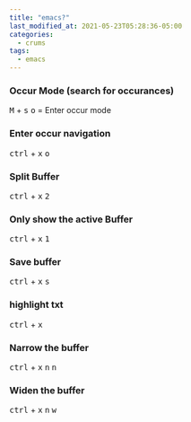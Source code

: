 ```yaml
---
title: "emacs?"
last_modified_at: 2021-05-23T05:28:36-05:00
categories:
  - crums
tags:
  - emacs
---
```

### Occur Mode (search for occurances)
<kbd>M</kbd> + <kbd>s</kbd> <kbd>o</kbd> = Enter occur mode

### Enter occur navigation
<kbd>ctrl</kbd> + <kbd>x</kbd> <kbd>o</kbd>

### Split Buffer 
<kbd>ctrl</kbd> + <kbd>x</kbd> <kbd>2</kbd>

### Only show the active Buffer 
<kbd>ctrl</kbd> + <kbd>x</kbd> <kbd>1</kbd>

### Save buffer
<kbd>ctrl</kbd> + <kbd>x</kbd> <kbd>s</kbd>

### highlight txt
<kbd>ctrl</kbd> + <kbd>x</kbd>

### Narrow the buffer
<kbd>ctrl</kbd> + <kbd>x</kbd> <kbd>n</kbd> <kbd>n</kbd>

### Widen the buffer
<kbd>ctrl</kbd> + <kbd>x</kbd> <kbd>n</kbd> <kbd>w</kbd>